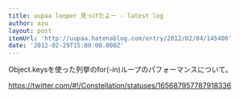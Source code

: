 ```yaml
---
title: uupaa looper 見っけたよー - latest log
author: azu
layout: post
itemUrl: 'http://uupaa.hatenablog.com/entry/2012/02/04/145400'
date: '2012-02-29T15:00:00.000Z'
---
```

Object.keysを使った列挙のfor(-in)ループのパフォーマンスについて。

https://twitter.com/#!/Constellation/statuses/165687957787918336
